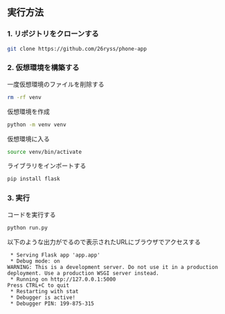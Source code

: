 ## 実行方法
### 1. リポジトリをクローンする
```bash
git clone https://github.com/26ryss/phone-app
```
### 2. 仮想環境を構築する
一度仮想環境のファイルを削除する
```bash
rm -rf venv
```

仮想環境を作成
```bash
python -m venv venv
```
仮想環境に入る
```bash
source venv/bin/activate
```

ライブラリをインポートする
```bash
pip install flask
```

### 3. 実行
コードを実行する
```bash
python run.py
```

以下のような出力がでるので表示されたURLにブラウザでアクセスする
```
 * Serving Flask app 'app.app'
 * Debug mode: on
WARNING: This is a development server. Do not use it in a production deployment. Use a production WSGI server instead.
 * Running on http://127.0.0.1:5000
Press CTRL+C to quit
 * Restarting with stat
 * Debugger is active!
 * Debugger PIN: 199-875-315
```